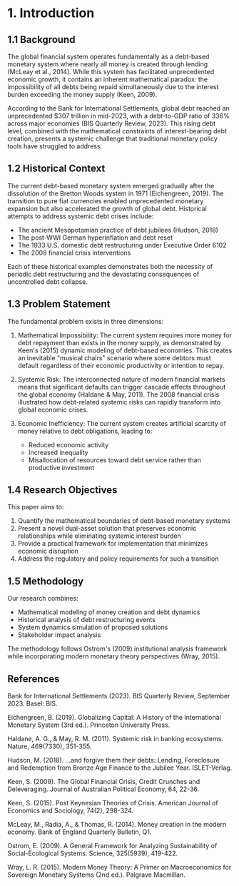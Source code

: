 # 1. Introduction

## 1.1 Background

The global financial system operates fundamentally as a debt-based monetary system where nearly all money is created through lending (McLeay et al., 2014). While this system has facilitated unprecedented economic growth, it contains an inherent mathematical paradox: the impossibility of all debts being repaid simultaneously due to the interest burden exceeding the money supply (Keen, 2009).

According to the Bank for International Settlements, global debt reached an unprecedented $307 trillion in mid-2023, with a debt-to-GDP ratio of 336% across major economies (BIS Quarterly Review, 2023). This rising debt level, combined with the mathematical constraints of interest-bearing debt creation, presents a systemic challenge that traditional monetary policy tools have struggled to address.

## 1.2 Historical Context

The current debt-based monetary system emerged gradually after the dissolution of the Bretton Woods system in 1971 (Eichengreen, 2019). The transition to pure fiat currencies enabled unprecedented monetary expansion but also accelerated the growth of global debt. Historical attempts to address systemic debt crises include:

- The ancient Mesopotamian practice of debt jubilees (Hudson, 2018)
- The post-WWI German hyperinflation and debt reset
- The 1933 U.S. domestic debt restructuring under Executive Order 6102
- The 2008 financial crisis interventions

Each of these historical examples demonstrates both the necessity of periodic debt restructuring and the devastating consequences of uncontrolled debt collapse.

## 1.3 Problem Statement

The fundamental problem exists in three dimensions:

1. Mathematical Impossibility:
The current system requires more money for debt repayment than exists in the money supply, as demonstrated by Keen's (2015) dynamic modeling of debt-based economies. This creates an inevitable "musical chairs" scenario where some debtors must default regardless of their economic productivity or intention to repay.

2. Systemic Risk:
The interconnected nature of modern financial markets means that significant defaults can trigger cascade effects throughout the global economy (Haldane & May, 2011). The 2008 financial crisis illustrated how debt-related systemic risks can rapidly transform into global economic crises.

3. Economic Inefficiency:
The current system creates artificial scarcity of money relative to debt obligations, leading to:
   - Reduced economic activity
   - Increased inequality
   - Misallocation of resources toward debt service rather than productive investment

## 1.4 Research Objectives

This paper aims to:

1. Quantify the mathematical boundaries of debt-based monetary systems
2. Present a novel dual-asset solution that preserves economic relationships while eliminating systemic interest burden
3. Provide a practical framework for implementation that minimizes economic disruption
4. Address the regulatory and policy requirements for such a transition

## 1.5 Methodology

Our research combines:
- Mathematical modeling of money creation and debt dynamics
- Historical analysis of debt restructuring events
- System dynamics simulation of proposed solutions
- Stakeholder impact analysis

The methodology follows Ostrom's (2009) institutional analysis framework while incorporating modern monetary theory perspectives (Wray, 2015).

## References

Bank for International Settlements (2023). BIS Quarterly Review, September 2023. Basel: BIS.

Eichengreen, B. (2019). Globalizing Capital: A History of the International Monetary System (3rd ed.). Princeton University Press.

Haldane, A. G., & May, R. M. (2011). Systemic risk in banking ecosystems. Nature, 469(7330), 351-355.

Hudson, M. (2018). ...and forgive them their debts: Lending, Foreclosure and Redemption from Bronze Age Finance to the Jubilee Year. ISLET-Verlag.

Keen, S. (2009). The Global Financial Crisis, Credit Crunches and Deleveraging. Journal of Australian Political Economy, 64, 22-36.

Keen, S. (2015). Post Keynesian Theories of Crisis. American Journal of Economics and Sociology, 74(2), 298-324.

McLeay, M., Radia, A., & Thomas, R. (2014). Money creation in the modern economy. Bank of England Quarterly Bulletin, Q1.

Ostrom, E. (2009). A General Framework for Analyzing Sustainability of Social-Ecological Systems. Science, 325(5939), 419-422.

Wray, L. R. (2015). Modern Money Theory: A Primer on Macroeconomics for Sovereign Monetary Systems (2nd ed.). Palgrave Macmillan.